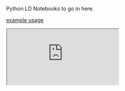 
Python LD Notebooks to go in here. 

[example usage](https://nbviewer.org/urls/wcrp-cmip.github.io/CMIP-LD/notebooks/using_pyld.ipynb)

<iframe src="https://nbviewer.org/urls/wcrp-cmip.github.io/CMIP-LD/notebooks/using_pyld.ipynb"\>